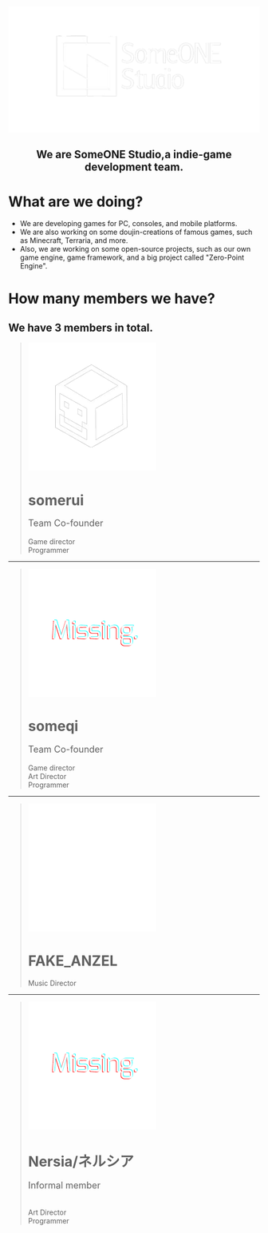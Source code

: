 ![SomeONEStudioLogo](./sos.png)
<center><h2>We are SomeONE Studio,a indie-game development team.</center>

What are we doing?
===============

- We are developing games for PC, consoles, and mobile platforms.
- We are also working on some doujin-creations of famous games, such as Minecraft, Terraria, and more.
- Also, we are working on some open-source projects, such as our own game engine, game framework, and a big project called "Zero-Point Engine".

How many members we have?
===

<h2> We have 3 members in total.</h2>



>  ![somerui](./somerui.png#pic_center)
>
> <h1>somerui</h1>
>
> <p style="font-size:18px;">Team Co-founder</p>
> <p style="font-size:14px;">Game director<br>Programmer<br></p>

---

>  ![someqi](./missing.png)
> <h1>someqi</h1>
> <p style="font-size:18px;">Team Co-founder</p>
> <p style="font-size:14px;">Game director<br>Art Director<br>Programmer<br></p>

---

>  ![FA](./fakeanzel.png)
> <h1>FAKE_ANZEL</h1>
> <p style="font-size:14px;">Music Director<br></p>

---

>  ![Nersia](./missing.png)
> <h1>Nersia/ネルシア</h1>
> <p style="font-size:18px;">Informal member</p>
> <p style="font-size:14px;"><br>Art Director<br>Programmer<br></p>


